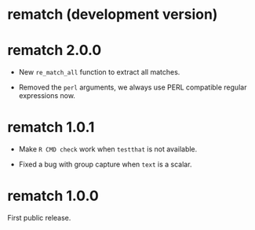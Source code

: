 # rematch (development version)


# rematch 2.0.0

* New `re_match_all` function to extract all matches.

* Removed the `perl` arguments, we always use PERL compatible regular
  expressions now.

# rematch 1.0.1

* Make `R CMD check` work when `testthat` is not available.

* Fixed a bug with group capture when `text` is a scalar.

# rematch 1.0.0

First public release.
